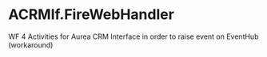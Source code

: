 # ACRMIf.FireWebHandler
WF 4 Activities for Aurea CRM Interface in order to raise event on EventHub (workaround)
